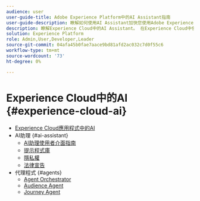 ```yaml
---
audience: user
user-guide-title: Adobe Experience Platform中的AI Assistant指南
user-guide-description: 瞭解如何使用AI Assistant加快您使用Adobe Experience Platform和Real-Time Customer Data Platform的工作流程。
description: 瞭解Experience Cloud中的AI Assistant。 在Experience Cloud中使用AI來改善您的產品知識並獲得操作見解。
solution: Experience Platform
role: Admin,User,Developer,Leader
source-git-commit: 04afa45b0fae7aace9bd81afd2ac032c7d0f55c6
workflow-type: tm+mt
source-wordcount: '73'
ht-degree: 0%

---
```



# Experience Cloud中的AI {#experience-cloud-ai}

- [Experience Cloud應用程式中的AI](home.md)
- AI助理 {#ai-assistant}
   - [AI助理使用者介面指南](./ai-assistant/ai-assistant-ui.md)
   - [提示程式庫](./ai-assistant/prompt-library.md)
   - [隱私權](./ai-assistant/privacy.md)
   - [法律宣告](./ai-assistant/legal-disclaimer.md)
- 代理程式 {#agents}
   - [Agent Orchestrator](./agents/agent-orchestrator.md)
   - [Audience Agent](./agents/audience.md)
   - [Journey Agent](./agents/ajo-agent-analyze.md)
